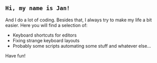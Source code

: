## ``Hi, my name is Jan!``

And I do a lot of coding. Besides that, I always try to make my life a bit easier. Here you will find a selection of:
- Keyboard shortcuts for editors
- Fixing strange keyboard layouts
- Probably some scripts automating some stuff
and whatever else...

Have fun!